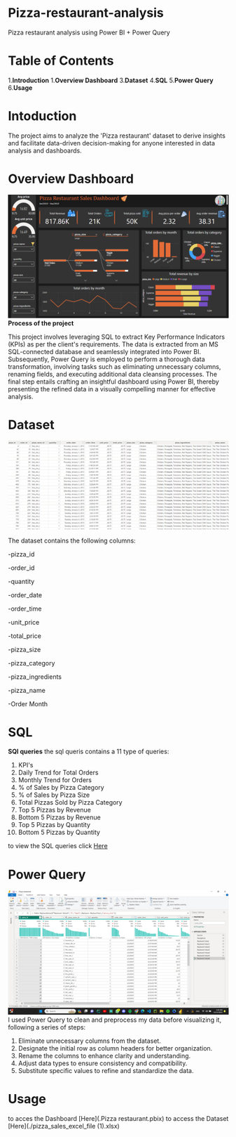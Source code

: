 # Pizza-restaurant-analysis
Pizza restaurant analysis using Power BI + Power Query

# Table of Contents
1.**Introduction**
1.**Overview Dashboard**
3.**Dataset**
4.**SQL**
5.**Power Query**
6.**Usage**

# Intoduction
The project aims to analyze the 'Pizza restaurant' dataset to derive insights and facilitate data-driven decision-making for anyone interested in data analysis and dashboards.

# Overview Dashboard
![Dashboard](Dashb.png)
**Process of the project**

This project involves leveraging SQL to extract Key Performance Indicators (KPIs) as per the client's requirements. The data is extracted from an MS SQL-connected database and seamlessly integrated into Power BI. Subsequently, Power Query is employed to perform a thorough data transformation, involving tasks such as eliminating unnecessary columns, renaming fields, and executing additional data cleansing processes. The final step entails crafting an insightful dashboard using Power BI, thereby presenting the refined data in a visually compelling manner for effective analysis.


# Dataset

![Dashboard](ds.png)

The dataset contains the following columns:

-pizza_id

-order_id

-quantity

-order_date

-order_time

-unit_price

-total_price

-pizza_size

-pizza_category

-pizza_ingredients

-pizza_name

-Order Month


# SQL
**SQl queries**
the sql queris contains a 11 type of queries:
1. KPI's
2. Daily Trend for Total Orders
3. Monthly Trend for Orders
4. % of Sales by Pizza Category
5. % of Sales by Pizza Size
6. Total Pizzas Sold by Pizza Category
7. Top 5 Pizzas by Revenue
8. Bottom 5 Pizzas by Revenue
9. Top 5 Pizzas by Quantity
10. Bottom 5 Pizzas by Quantity

to view the SQL queries click [Here](./PIZZA_SALES_SQL_QUERIES.md)



# Power Query
![Dashboard](pq.png)
I used Power Query to clean and preprocess my data before visualizing it, following a series of steps:
1. Eliminate unnecessary columns from the dataset.
2. Designate the initial row as column headers for better organization.
3. Rename the columns to enhance clarity and understanding.
4. Adjust data types to ensure consistency and compatibility.
5. Substitute specific values to refine and standardize the data.

# Usage
to acces the Dashboard [Here](.Pizza restaurant.pbix)
to access the Dataset [Here](./pizza_sales_excel_file (1).xlsx)

